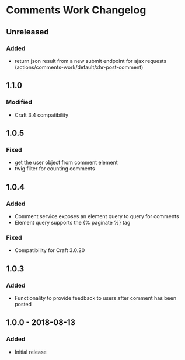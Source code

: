 # Comments Work Changelog

## Unreleased

### Added
- return json result from a new submit endpoint for ajax requests (actions/comments-work/default/xhr-post-comment)

## 1.1.0

### Modified
- Craft 3.4 compatibility

## 1.0.5
### Fixed
- get the user object from comment element
- twig filter for counting comments

## 1.0.4
### Added
- Comment service exposes an element query to query for comments
- Element query supports the {% paginate %} tag

### Fixed
- Compatibility for Craft 3.0.20

## 1.0.3
### Added
- Functionality to provide feedback to users after comment has been posted

## 1.0.0 - 2018-08-13
### Added
- Initial release
